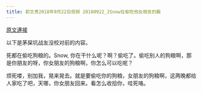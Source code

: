 ```yaml
---
title: 郭文贵2018年9月22日视频 20180922_2Snow在偷吃他女朋友的飯
---
```


[原文連接](https://gnews.org/ThreadView/53478287)

以下是茅屎坑战友没校对前的内容。

  死都在偷吃狗粮的。Snow, 你在干什么呢？啊？偷吃了。偷吃别人的狗粮啊，那是你朋友的呀，你女朋友的狗粮啊，你怎么可以吃呢？

  烦死喽，别加我，晃来晃去。就是要偷吃你的狗粮，女朋友的狗粮啊，这两晚都给人家吃了吧，天哪，你女朋友回来。看怎么收拾你，哇死咯。
